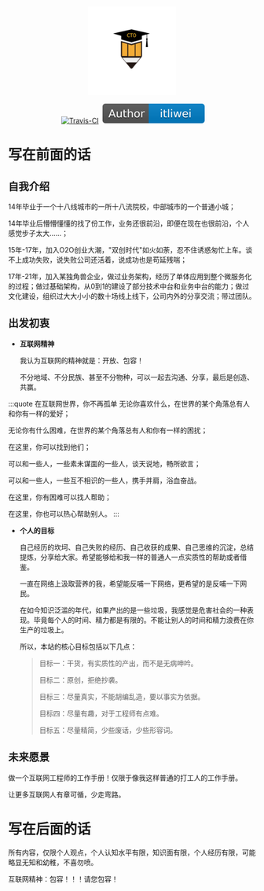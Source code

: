 <GitHubWrapper>
<p align="center">
	<br/>
  <a href="https://itliwei.github.io" target="_blank">
    <img width="180" src="https://github.com/itliwei/itliwei.github.io/blob/master/.vuepress/public/images/logo-color.png?raw=true" alt="logo">
  </a>
</p>

<TitleInfos />

<p align="center" class="print-break">
	<GithubInfos />
    <a href="https://itliwei.github.io" style="display:inline-block"><words type='updated' /></a>
    <a href="https://travis-ci.com/github/itliwei/itliwei.github.io" target="_blank" style="display:inline-block" class="not-print"><img src="https://api.travis-ci.com/itliwei/itliwei.github.io.svg?branch=master" alt="Travis-CI"></a>
    <a href="/summary/"  style="display:inline-block"><words type='badge' chapter='/'/></a>
    <a href="https://itliwei.github.io/introduction/about-me.html" target="_blank" style="display:inline-block"><img src="https://raw.githubusercontent.com/itliwei/itliwei.github.io/master/.vuepress/public/images/Author-IcyFenix-blue.svg" alt="About Author"></a>
	<PublishInfos />
</p>
</GitHubWrapper>


# 写在前面的话

## 自我介绍

   14年毕业于一个十八线城市的一所十八流院校，中部城市的一个普通小城；

   14年毕业后懵懵懂懂的找了份工作，业务还很前沿，即便在现在也很前沿，个人感觉步子太大……；

   15年-17年，加入O2O创业大潮，"双创时代"如火如荼，忍不住诱惑匆忙上车。谈不上成功失败，说失败公司还活着，说成功也是苟延残喘；

   17年-21年，加入某独角兽企业，做过业务架构，经历了单体应用到整个微服务化的过程；做过基础架构，从0到1的建设了部分技术中台和业务中台的能力；做过文化建设，组织过大大小小的数十场线上线下，公司内外的分享交流；带过团队。

## 出发初衷

- **互联网精神**

  我认为互联网的精神就是：开放、包容！

  不分地域、不分民族、甚至不分物种，可以一起去沟通、分享，最后是创造、共赢。

:::quote 在互联网世界，你不再孤单
  无论你喜欢什么，在世界的某个角落总有人和你有一样的爱好；

  无论你有什么困难，在世界的某个角落总有人和你有一样的困扰；

  在这里，你可以找到他们；

  可以和一些人，一些素未谋面的一些人，谈天说地，畅所欲言；

  可以和一些人，一些互不相识的一些人，携手并肩，浴血奋战。

  在这里，你有困难可以找人帮助；

  在这里，你也可以热心帮助别人。
  :::
- **个人的目标**

  自己经历的坎坷、自己失败的经历、自己收获的成果、自己思维的沉淀，总结提炼，分享给大家。希望能够给和我一样的普通人一点实质性的帮助或者借鉴。

  一直在网络上汲取营养的我，希望能反哺一下网络，更希望的是反哺一下网民。

  在如今知识泛滥的年代，如果产出的是一些垃圾，我感觉是危害社会的一种表现。毕竟每个人的时间、精力都是有限的。不能让别人的时间和精力浪费在你生产的垃圾上。

  所以，本站的核心目标包括以下几点：

  >   目标一：干货，有实质性的产出，而不是无病呻吟。
  >
  >   目标二：原创，拒绝抄袭。
  >
  >   目标三：尽量真实，不能胡编乱造，要以事实为依据。
  >
  >   目标四：尽量有趣，对于工程师有点难。
  >
  >   目标五：尽量精简，少些废话，少些形容词。


## 未来愿景

  做一个互联网工程师的工作手册！仅限于像我这样普通的打工人的工作手册。

  让更多互联网人有章可循，少走弯路。

# 写在后面的话

  所有内容，仅限个人观点，个人认知水平有限，知识面有限，个人经历有限，可能略显无知和幼稚，不喜勿喷。

  互联网精神：包容！！！请您包容！



